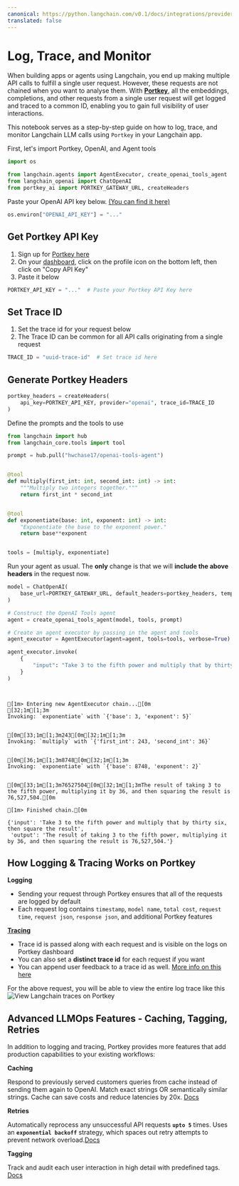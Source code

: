 ```yaml
---
canonical: https://python.langchain.com/v0.1/docs/integrations/providers/portkey/logging_tracing_portkey
translated: false
---
```


# Log, Trace, and Monitor

When building apps or agents using Langchain, you end up making multiple API calls to fulfill a single user request. However, these requests are not chained when you want to analyse them. With [**Portkey**](/docs/integrations/providers/portkey/), all the embeddings, completions, and other requests from a single user request will get logged and traced to a common ID, enabling you to gain full visibility of user interactions.

This notebook serves as a step-by-step guide on how to log, trace, and monitor Langchain LLM calls using `Portkey` in your Langchain app.

First, let's import Portkey, OpenAI, and Agent tools

```python
import os

from langchain.agents import AgentExecutor, create_openai_tools_agent
from langchain_openai import ChatOpenAI
from portkey_ai import PORTKEY_GATEWAY_URL, createHeaders
```

Paste your OpenAI API key below. [(You can find it here)](https://platform.openai.com/account/api-keys)

```python
os.environ["OPENAI_API_KEY"] = "..."
```

## Get Portkey API Key

1. Sign up for [Portkey here](https://app.portkey.ai/signup)
2. On your [dashboard](https://app.portkey.ai/), click on the profile icon on the bottom left, then click on "Copy API Key"
3. Paste it below

```python
PORTKEY_API_KEY = "..."  # Paste your Portkey API Key here
```

## Set Trace ID

1. Set the trace id for your request below
2. The Trace ID can be common for all API calls originating from a single request

```python
TRACE_ID = "uuid-trace-id"  # Set trace id here
```

## Generate Portkey Headers

```python
portkey_headers = createHeaders(
    api_key=PORTKEY_API_KEY, provider="openai", trace_id=TRACE_ID
)
```

Define the prompts and the tools to use

```python
from langchain import hub
from langchain_core.tools import tool

prompt = hub.pull("hwchase17/openai-tools-agent")


@tool
def multiply(first_int: int, second_int: int) -> int:
    """Multiply two integers together."""
    return first_int * second_int


@tool
def exponentiate(base: int, exponent: int) -> int:
    "Exponentiate the base to the exponent power."
    return base**exponent


tools = [multiply, exponentiate]
```

Run your agent as usual. The **only** change is that we will **include the above headers** in the request now.

```python
model = ChatOpenAI(
    base_url=PORTKEY_GATEWAY_URL, default_headers=portkey_headers, temperature=0
)

# Construct the OpenAI Tools agent
agent = create_openai_tools_agent(model, tools, prompt)

# Create an agent executor by passing in the agent and tools
agent_executor = AgentExecutor(agent=agent, tools=tools, verbose=True)

agent_executor.invoke(
    {
        "input": "Take 3 to the fifth power and multiply that by thirty six, then square the result"
    }
)
```

```output


[1m> Entering new AgentExecutor chain...[0m
[32;1m[1;3m
Invoking: `exponentiate` with `{'base': 3, 'exponent': 5}`


[0m[33;1m[1;3m243[0m[32;1m[1;3m
Invoking: `multiply` with `{'first_int': 243, 'second_int': 36}`


[0m[36;1m[1;3m8748[0m[32;1m[1;3m
Invoking: `exponentiate` with `{'base': 8748, 'exponent': 2}`


[0m[33;1m[1;3m76527504[0m[32;1m[1;3mThe result of taking 3 to the fifth power, multiplying it by 36, and then squaring the result is 76,527,504.[0m

[1m> Finished chain.[0m
```

```output
{'input': 'Take 3 to the fifth power and multiply that by thirty six, then square the result',
 'output': 'The result of taking 3 to the fifth power, multiplying it by 36, and then squaring the result is 76,527,504.'}
```

## How Logging & Tracing Works on Portkey

**Logging**
- Sending your request through Portkey ensures that all of the requests are logged by default
- Each request log contains `timestamp`, `model name`, `total cost`, `request time`, `request json`, `response json`, and additional Portkey features

**[Tracing](https://portkey.ai/docs/product/observability-modern-monitoring-for-llms/traces)**
- Trace id is passed along with each request and is visible on the logs on Portkey dashboard
- You can also set a **distinct trace id** for each request if you want
- You can append user feedback to a trace id as well. [More info on this here](https://portkey.ai/docs/product/observability-modern-monitoring-for-llms/feedback)

For the above request, you will be able to view the entire log trace like this
![View Langchain traces on Portkey](https://assets.portkey.ai/docs/agent_tracing.gif)

## Advanced LLMOps Features - Caching, Tagging, Retries

In addition to logging and tracing, Portkey provides more features that add production capabilities to your existing workflows:

**Caching**

Respond to previously served customers queries from cache instead of sending them again to OpenAI. Match exact strings OR semantically similar strings. Cache can save costs and reduce latencies by 20x. [Docs](https://portkey.ai/docs/product/ai-gateway-streamline-llm-integrations/cache-simple-and-semantic)

**Retries**

Automatically reprocess any unsuccessful API requests **`upto 5`** times. Uses an **`exponential backoff`** strategy, which spaces out retry attempts to prevent network overload.[Docs](https://portkey.ai/docs/product/ai-gateway-streamline-llm-integrations)

**Tagging**

Track and audit each user interaction in high detail with predefined tags. [Docs](https://portkey.ai/docs/product/observability-modern-monitoring-for-llms/metadata)